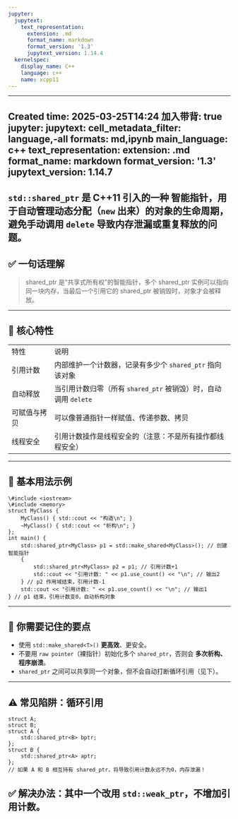 ```yaml
---
jupyter:
  jupytext:
    text_representation:
      extension: .md
      format_name: markdown
      format_version: '1.3'
      jupytext_version: 1.14.4
  kernelspec:
    display_name: C++
    language: c++
    name: xcpp11
---
```


---
Created time: 2025-03-25T14:24
加入带背: true
jupyter:
  jupytext:
    cell_metadata_filter: language,-all
    formats: md,ipynb
    main_language: c++
    text_representation:
      extension: .md
      format_name: markdown
      format_version: '1.3'
      jupytext_version: 1.14.7
---
`std::shared_ptr` 是 C++11 引入的一种 **智能指针**，用于自动管理动态分配（`new` 出来）的对象的生命周期，避免手动调用 `delete` 导致内存泄漏或重复释放的问题。
---
## ✅ 一句话理解

> shared_ptr 是“共享式所有权”的智能指针，多个 shared_ptr 实例可以指向同一块内存，当最后一个引用它的 shared_ptr 被销毁时，对象才会被释放。
---
## 🌟 核心特性
|   |   |
|---|---|
|特性|说明|
|引用计数|内部维护一个计数器，记录有多少个 `shared_ptr` 指向该对象|
|自动释放|当引用计数归零（所有 `shared_ptr` 被销毁）时，自动调用 `delete`|
|可赋值与拷贝|可以像普通指针一样赋值、传递参数、拷贝|
|线程安全|引用计数操作是线程安全的（注意：不是所有操作都线程安全）|
---
## 📌 基本用法示例


```
\#include <iostream>
\#include <memory>
struct MyClass {
    MyClass() { std::cout << "构造\n"; }
    ~MyClass() { std::cout << "析构\n"; }
};
int main() {
    std::shared_ptr<MyClass> p1 = std::make_shared<MyClass>(); // 创建智能指针
    {
        std::shared_ptr<MyClass> p2 = p1; // 引用计数+1
        std::cout << "引用计数: " << p1.use_count() << "\n"; // 输出2
    } // p2 作用域结束，引用计数-1
    std::cout << "引用计数: " << p1.use_count() << "\n"; // 输出1
} // p1 结束，引用计数变0，自动析构对象
```

---
## 🧠 你需要记住的要点
- 使用 `std::make_shared<T>()` **更高效**、更安全。
- 不要用 `raw pointer`（裸指针）初始化多个 `shared_ptr`，否则会 **多次析构、程序崩溃**。
- `shared_ptr` 之间可以共享同一个对象，但不会自动打断循环引用（见下）。
---
## ⚠️ 常见陷阱：循环引用


```
struct A;
struct B;
struct A {
    std::shared_ptr<B> bptr;
};
struct B {
    std::shared_ptr<A> aptr;
};
// 如果 A 和 B 相互持有 shared_ptr，将导致引用计数永远不为0，内存泄漏！
```

✅ **解决办法**：其中一个改用 `std::weak_ptr`，不增加引用计数。
---
